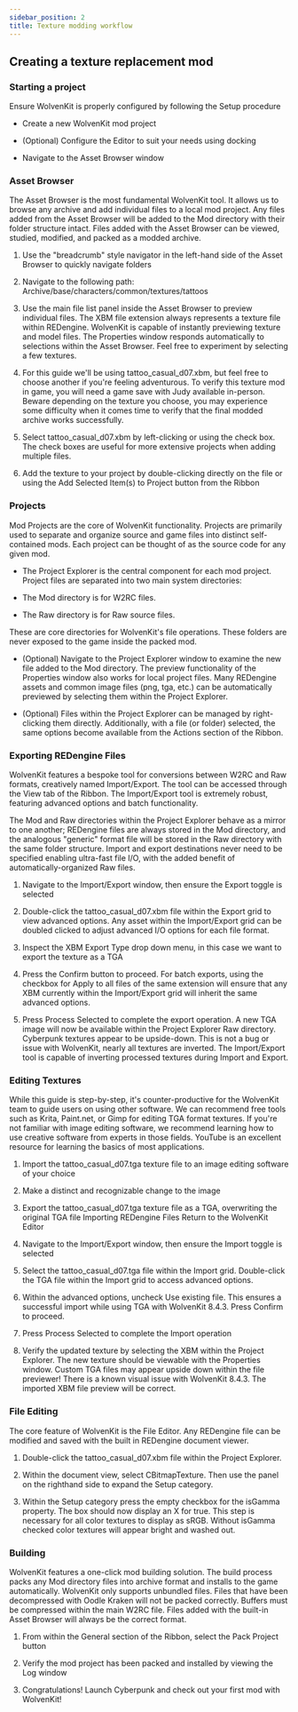 ```yaml
---
sidebar_position: 2
title: Texture modding workflow
---
```


## Creating a texture replacement mod
### Starting a project
Ensure WolvenKit is properly configured by following the Setup procedure

* Create a new WolvenKit mod project

* (Optional) Configure the Editor to suit your needs using docking

* Navigate to the Asset Browser window

### Asset Browser
The Asset Browser is the most fundamental WolvenKit tool. It allows us to browse any archive and add individual files to a local mod project. Any files added from the Asset Browser will be added to the Mod directory with their folder structure intact. Files added with the Asset Browser can be viewed, studied, modified, and packed as a modded archive.

1. Use the "breadcrumb" style navigator in the left-hand side of the Asset Browser to quickly navigate folders

2. Navigate to the following path:
Archive/base/characters/common/textures/tattoos

3. Use the main file list panel inside the Asset Browser to preview individual files. The XBM file extension always represents a texture file within REDengine. WolvenKit is capable of instantly previewing texture and model files. The Properties window responds automatically to selections within the Asset Browser. Feel free to experiment by selecting a few textures.

4. For this guide we'll be using tattoo_casual_d07.xbm, but feel free to choose another if you're feeling adventurous. To verify this texture mod in game, you will need a game save with Judy available in-person. Beware depending on the texture you choose, you may experience some difficulty when it comes time to verify that the final modded archive works successfully.

5. Select tattoo_casual_d07.xbm by left-clicking or using the check box. The check boxes are useful for more extensive projects when adding multiple files.

6. Add the texture to your project by double-clicking directly on the file or using the Add Selected Item(s) to Project button from the Ribbon

### Projects

Mod Projects are the core of WolvenKit functionality. Projects are primarily used to separate and organize source and game files into distinct self-contained mods. Each project can be thought of as the source code for any given mod.

* The Project Explorer is the central component for each mod project. Project files are separated into two main system directories:

* The Mod directory is for W2RC files.

* The Raw directory is for Raw source files.

These are core directories for WolvenKit's file operations. These folders are never exposed to the game inside the packed mod.

* (Optional) Navigate to the Project Explorer window to examine the new file added to the Mod directory. The preview functionality of the Properties window also works for local project files. Many REDengine assets and common image files (png, tga, etc.) can be automatically previewed by selecting them within the Project Explorer.

* (Optional) Files within the Project Explorer can be managed by right-clicking them directly. Additionally, with a file (or folder) selected, the same options become available from the Actions section of the Ribbon.

### Exporting REDengine Files

WolvenKit features a bespoke tool for conversions between W2RC and Raw formats, creatively named Import/Export. The tool can be accessed through the View tab of the Ribbon. The Import/Export tool is extremely robust, featuring advanced options and batch functionality.

The Mod and Raw directories within the Project Explorer behave as a mirror to one another; REDengine files are always stored in the Mod directory, and the analogous "generic" format file will be stored in the Raw directory with the same folder structure. Import and export destinations never need to be specified enabling ultra-fast file I/O, with the added benefit of automatically-organized Raw files.

1. Navigate to the Import/Export window, then ensure the Export toggle is selected

2. Double-click the tattoo_casual_d07.xbm file within the Export grid to view advanced options. Any asset within the Import/Export grid can be doubled clicked to adjust advanced I/O options for each file format.

3. Inspect the XBM Export Type drop down menu, in this case we want to export the texture as a TGA

4. Press the Confirm button to proceed. For batch exports, using the checkbox for Apply to all files of the same extension will ensure that any XBM currently within the Import/Export grid will inherit the same advanced options.

5. Press Process Selected to complete the export operation. A new TGA image will now be available within the Project Explorer Raw directory.
Cyberpunk textures appear to be upside-down. This is not a bug or issue with WolvenKit, nearly all textures are inverted. The Import/Export tool is capable of inverting processed textures during Import and Export.

### Editing Textures
While this guide is step-by-step, it's counter-productive for the WolvenKit team to guide users on using other software. We can recommend free tools such as Krita, Paint.net, or Gimp for editing TGA format textures. If you're not familiar with image editing software, we recommend learning how to use creative software from experts in those fields. YouTube is an excellent resource for learning the basics of most applications.

1. Import the tattoo_casual_d07.tga texture file to an image editing software of your choice

2. Make a distinct and recognizable change to the image

3. Export the tattoo_casual_d07.tga texture file as a TGA, overwriting the original TGA file
Importing REDengine Files
Return to the WolvenKit Editor

4. Navigate to the Import/Export window, then ensure the Import toggle is selected

5. Select the tattoo_casual_d07.tga file within the Import grid. Double-click the TGA file within the Import grid to access advanced options.

6. Within the advanced options, uncheck Use existing file. This ensures a successful import while using TGA with WolvenKit 8.4.3. Press Confirm to proceed.

7. Press Process Selected to complete the Import operation

8. Verify the updated texture by selecting the XBM within the Project Explorer. The new texture should be viewable with the Properties window. Custom TGA files may appear upside down within the file previewer! There is a known visual issue with WolvenKit 8.4.3. The imported XBM file preview will be correct.

### File Editing
The core feature of WolvenKit is the File Editor. Any REDengine file can be modified and saved with the built in REDengine document viewer.

1. Double-click the tattoo_casual_d07.xbm file within the Project Explorer.

2. Within the document view, select CBitmapTexture. Then use the panel on the righthand side to expand the Setup category.

3. Within the Setup category press the empty checkbox for the isGamma property. The box should now display an X for true. This step is necessary for all color textures to display as sRGB. Without isGamma checked color textures will appear bright and washed out.

### Building
WolvenKit features a one-click mod building solution. The build process packs any Mod directory files into archive format and installs to the game automatically.
WolvenKit only supports unbundled files. Files that have been decompressed with Oodle Kraken will not be packed correctly. Buffers must be compressed within the main W2RC file. Files added with the built-in Asset Browser will always be the correct format.

1. From within the General section of the Ribbon, select the Pack Project button

2. Verify the mod project has been packed and installed by viewing the Log window

3. Congratulations! Launch Cyberpunk and check out your first mod with WolvenKit!
